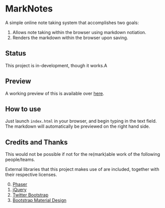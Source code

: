 # MarkNotes

A simple online note taking system that accomplishes two goals:

1. Allows note taking within the browser using markdown notiation.
2. Renders the markdown within the browser upon saving.

## Status

This project is in-development, though it works.A

## Preview
A working preview of this is available over [here](http://chongdashu.itch.io/marknotes).

## How to use
Just launch `index.html` in your browser, and begin typing in the text field. The markdown will automatically be previewed on the right hand side.

## Credits and Thanks
This would not be possible if not for the re(mark)able work of the following people/teams.

External libraries that this project makes use of are included, together with their respective licenses. 

0. [Phaser](http://www.phaser.io)
0. [jQuery](http://jquery.com)
0. [Twitter Bootstrap](http://getbootstrap.com)
0. [Bootstrap Material Design](https://fezvrasta.github.io/bootstrap-material-design/bootstrap-elements.html)
